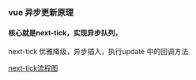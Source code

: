 ### vue 异步更新原理
#### 核心就是next-tick，实现异步队列，
next-tick 优雅降级，异步插入，执行update 中的回调方法

[next-tick流程图](async-render-img.png)
